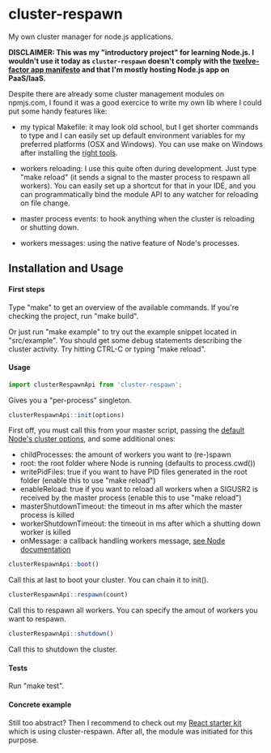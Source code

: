# cluster-respawn
My own cluster manager for node.js applications.

**DISCLAIMER: This was my "introductory project" for learning Node.js. I wouldn't use it today as `cluster-respawn` doesn't comply with the [twelve-factor app manifesto](https://12factor.net/) and that I'm mostly hosting Node.js app on PaaS/IaaS.**

Despite there are already some cluster management modules on npmjs.com, I found it was a good exercice to write my own lib where I could put some handy features like: 

- my typical Makefile: it may look old school, but I get shorter commands to type and I can easily set up default environment variables for my preferred platforms (OSX and Windows). You can use make on Windows after installing the [right tools](http://scoop.sh/).

- workers reloading: I use this quite often during development. Just type "make reload" (it sends a signal to the master process to respawn all workers). You can easily set up a shortcut for that in your IDE, and you can programmatically bind the module API to any watcher for reloading on file change.

- master process events: to hook anything when the cluster is reloading or shutting down.

- workers messages: using the native feature of Node's processes.

## Installation and Usage

#### First steps

Type "make" to get an overview of the available commands. If you're checking the project, run "make build".

Or just run "make example" to try out the example snippet located in "src/example". You should get some debug statements describing the cluster activity. Try hitting CTRL-C or typing "make reload".

#### Usage

```js
import clusterRespawnApi from 'cluster-respawn';
```

Gives you a "per-process" singleton.

```js
clusterRespawnApi::init(options)
```

First off, you must call this from your master script, passing the [default Node's cluster options](https://nodejs.org/api/cluster.html#cluster_cluster_settings), and some additional ones:

- childProcesses: the amount of workers you want to (re-)spawn
- root: the root folder where Node is running (defaults to process.cwd())
- writePidFiles: true if you want to have PID files generated in the root folder (enable this to use "make reload")
- enableReload: true if you want to reload all workers when a SIGUSR2 is received by the master process (enable this to use "make reload")
- masterShutdownTimeout: the timeout in ms after which the master process is killed
- workerShutdownTimeout: the timeout in ms after which a shutting down worker is killed
- onMessage: a callback handling workers message, [see Node documentation](https://nodejs.org/api/cluster.html#cluster_event_message)

```js
clusterRespawnApi::boot()
```

Call this at last to boot your cluster. You can chain it to init().

```js
clusterRespawnApi::respawn(count)
```

Call this to respawn all workers. You can specify the amout of workers you want to respawn.

```js
clusterRespawnApi::shutdown()
```

Call this to shutdown the cluster.


#### Tests

Run "make test".

#### Concrete example

Still too abstract? Then I recommend to check out my [React starter kit](https://www.npmjs.com/package/react-redux-es2015-starter-kit) which is using cluster-respawn. After all, the module was initiated for this purpose.
